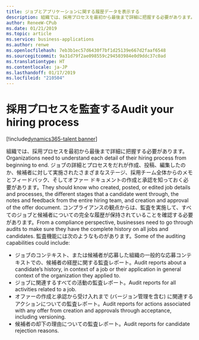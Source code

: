 ```yaml
---
title: ジョブとアプリケーションに関する履歴データを表示する
description: 組織では、採用プロセスを最初から最後まで詳細に把握する必要があります。
author: ReneeW-CPub
ms.date: 01/21/2019
ms.topic: article
ms.service: business-applications
ms.author: renwe
ms.openlocfilehash: 7eb3b1ec57d6430f7bf1d25139e667d2faaf6548
ms.sourcegitcommit: 9a31d79f2ae098559c294503984e0d9ddc37c0ad
ms.translationtype: HT
ms.contentlocale: ja-JP
ms.lasthandoff: 01/17/2019
ms.locfileid: "210504"
---
```

#  <a name="audit-your-hiring-process"></a><span data-ttu-id="99dd8-103">採用プロセスを監査する</span><span class="sxs-lookup"><span data-stu-id="99dd8-103">Audit your hiring process</span></span>
[!include[dynamics365-talent banner](../../includes/dynamics365-talent.md)]





<span data-ttu-id="99dd8-104">組織では、採用プロセスを最初から最後まで詳細に把握する必要があります。</span><span class="sxs-lookup"><span data-stu-id="99dd8-104">Organizations need to understand each detail of their hiring process from beginning to end.</span></span> <span data-ttu-id="99dd8-105">ジョブの詳細とプロセスをだれが作成、投稿、編集したのか、候補者に対して実施されたさまざまなステージ、採用チーム全体からのメモとフィードバック、そしてオファー ドキュメントの作成と承認を知っておく必要があります。</span><span class="sxs-lookup"><span data-stu-id="99dd8-105">They should know who created, posted, or edited job details and processes, the different stages that a candidate went through, the notes and feedback from the entire hiring team, and creation and approval of the offer document.</span></span> <span data-ttu-id="99dd8-106">コンプライアンスの観点からは、監査を実施して、すべてのジョブと候補者についての完全な履歴が保持されていることを確認する必要があります。</span><span class="sxs-lookup"><span data-stu-id="99dd8-106">From a compliance perspective, businesses need to go through audits to make sure they have the complete history on all jobs and candidates.</span></span> <span data-ttu-id="99dd8-107">監査機能には次のようなものがあります。</span><span class="sxs-lookup"><span data-stu-id="99dd8-107">Some of the auditing capabilities could include:</span></span>

-   <span data-ttu-id="99dd8-108">ジョブのコンテキスト、または候補者が応募した組織の一般的な応募コンテキストでの、候補者の経歴に関する監査レポート。</span><span class="sxs-lookup"><span data-stu-id="99dd8-108">Audit reports about a candidate’s history, in context of a job or their application in general context of the organization they applied to.</span></span>
-   <span data-ttu-id="99dd8-109">ジョブに関連するすべての活動の監査レポート。</span><span class="sxs-lookup"><span data-stu-id="99dd8-109">Audit reports for all activities related to a job.</span></span>
-   <span data-ttu-id="99dd8-110">オファーの作成と承認から受け入れまで (バージョン管理を含む) に関連するアクションについての監査レポート。</span><span class="sxs-lookup"><span data-stu-id="99dd8-110">Audit reports for actions associated with any offer from creation and approvals through acceptance, including versioning.</span></span>
-   <span data-ttu-id="99dd8-111">候補者の却下の理由についての監査レポート。</span><span class="sxs-lookup"><span data-stu-id="99dd8-111">Audit reports for candidate rejection reasons.</span></span>
